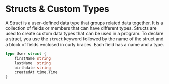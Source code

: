 # Structs & Custom Types

A Struct is a user-defined data type that groups related data together. It is a collection of fields or members that can have different types. Structs are used to create custom data types that can be used in a program.
To declare a struct, you use the `struct` keyword followed by the name of the struct and a block of fields enclosed in curly braces. Each field has a name and a type.

```go
type User struct {
	firstName string
	lastName  string
	birthdate string
	createdAt time.Time
}
```
